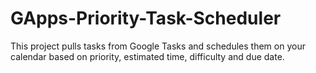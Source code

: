 # GApps-Priority-Task-Scheduler
This project pulls tasks from Google Tasks and schedules them on your calendar based on priority, estimated time, difficulty and due date.
